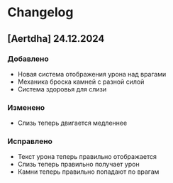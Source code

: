 # Changelog

## [Aertdha] 24.12.2024

### Добавлено
- Новая система отображения урона над врагами
- Механика броска камней с разной силой
- Система здоровья для слизи

### Изменено
- Слизь теперь двигается медленнее

### Исправлено
- Текст урона теперь правильно отображается
- Слизь теперь правильно получает урон
- Камни теперь правильно попадают по врагам 